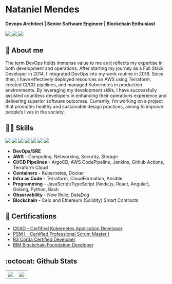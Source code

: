 # Nataniel Mendes

__Devops Architect | Senior Software Engineer | Blockchain Enthusiast__

<a href= "https://natanielmendes.com/">
  <img src="https://img.shields.io/badge/-nataniel.me-33a641?style=flat&logo=Target&logoColor=white"/>
</a>
<a href= "https://www.linkedin.com/in/natanielcarvalho/?locale=en_US">
  <img src="https://img.shields.io/badge/-LinkedIn-0077B5?style=flat&logo=Linkedin&logoColor=white"/>
</a>
<a href= "mailto:natanielmendes@hotmail.com">
  <img src="https://img.shields.io/badge/-Gmail-c14438?style=flat&logo=Gmail&logoColor=white"/>
</a>

## 🧍 About me

The term DevOps holds immense value to me as it reflects my expertise in both development and operations. After starting my journey as a Full Stack Developer in 2014, I integrated DevOps into my work routine in 2018. Since then, I have effectively deployed resources on AWS using Terraform, created CI/CD pipelines, and managed Kubernetes in production environments. By leveraging my development skills, I have successfully assisted countless developers in enhancing their operations experience and delivering superior software outcomes. Currently, I’m working on a project that promotes healthy and sustainable design practices, aiming to improve people’s lives in the society.

## 👨‍💻 Skills

<div>
  <img src="https://img.shields.io/badge/-AWS-grey?style=for-the-badge&logo=amazonaws"/>
  <img src="https://img.shields.io/badge/-Kubernetes-grey?style=for-the-badge&logo=Kubernetes"/>
  <img src="https://img.shields.io/badge/-Terraform-grey?style=for-the-badge&logo=Terraform"/>
  <img src="https://img.shields.io/badge/-Node.js-grey?style=for-the-badge&logo=nodedotjs"/>
  <img src="https://img.shields.io/badge/-Go-grey?style=for-the-badge&logo=go"/>
  <img src="https://img.shields.io/badge/-React-grey?style=for-the-badge&logo=react"/>
  <img src="https://img.shields.io/badge/-Ethereum-grey?style=for-the-badge&logo=ethereum"/>
  <!-- Ref https://github.com/simple-icons/simple-icons/blob/develop/slugs.md -->
</div>

- __DevOps/SRE__
- __AWS__ - Computing, Networking, Security, Storage
- __CI/CD Pipelines__ - ArgoCD, AWS CodePipeline, Jenkins, Github Actions, Terraform Cloud
- __Containers__ - Kubernetes, Docker
- __Infra as Code__ - Terraform, CloudFormation, Ansible
- __Programming__ - JavaScript/TypeScript (Node.js, React, Angular), Golang, Python, Bash
- __Observability__ - New Relic, DataDog
- __Blockchain__ - Celo and Ethereum (Solidity) Smart Contracts

## 🥇 Certifications

- [CKAD - Cerfified Kubernetes Application Developer](https://ti-user-certificates.s3.amazonaws.com/e0df7fbf-a057-42af-8a1f-590912be5460/284f88a2-4998-5410-b723-0e13a19ddd00-nataniel-mendes-de-carvalho-neto-certified-kubernetes-application-developer-ckad-certificate.pdf)
- [PSM I - Certified Professional Scrum Master I](https://www.scrum.org/user/498760)
- [R3 Corda Certified Developer](https://www.credly.com/badges/a392418f-0e92-40d6-a95d-1f2ffd94965f/linked_in_profile)
- [IBM Blockchain Foundation Developer](https://www.credly.com/badges/83964a36-b2ca-436c-8638-d8795c771251/linked_in_profile)

## :octocat: Github Stats

<center>
<table>
    <tr>
        <td><img align="left" src="https://github-readme-stats.vercel.app/api/top-langs/?username=natanielmendes&langs_count=7&theme=buefy" /></td>
        <td><img align="left" src="https://github-readme-stats.vercel.app/api?username=natanielmendes&count_private=true&hide=issues,contribs&show_icons=true&include_all_commits=true&theme=buefy"/></td>
    </tr>   
</table>
</center>  

<!--
## 😆 And last but not least

<p align="center">
  <img width="500" height="500" src="./images/debugging.jpeg" />
</p>

**natanielmendes/natanielmendes** is a ✨ _special_ ✨ repository because its `README.md` (this file) appears on your GitHub profile.

Here are some ideas to get you started:

- 🔭 I’m currently working on ...
- 🌱 I’m currently learning ...
- 👯 I’m looking to collaborate on ...
- 🤔 I’m looking for help with ...
- 💬 Ask me about ...
- 📫 How to reach me: ...
- 😄 Pronouns: ...
- ⚡ Fun fact: ...
-->

